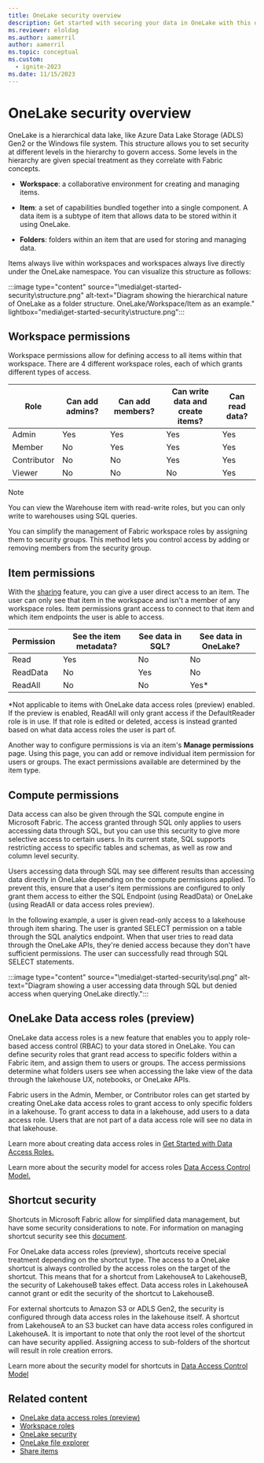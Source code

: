 ```yaml
---
title: OneLake security overview
description: Get started with securing your data in OneLake with this overview of the concepts and capabilities.
ms.reviewer: eloldag
ms.author: aamerril
author: aamerril
ms.topic: conceptual
ms.custom:
  - ignite-2023
ms.date: 11/15/2023
---
```


# OneLake security overview

OneLake is a hierarchical data lake, like Azure Data Lake Storage (ADLS) Gen2 or the Windows file system. This structure allows you to set security at different levels in the hierarchy to govern access. Some levels in the hierarchy are given special treatment as they correlate with Fabric concepts.

- **Workspace**: a collaborative environment for creating and managing items.

- **Item**: a set of capabilities bundled together into a single component. A data item is a subtype of item that allows data to be stored within it using OneLake.

- **Folders**: folders within an item that are used for storing and managing data.

Items always live within workspaces and workspaces always live directly under the OneLake namespace. You can visualize this structure as follows:

:::image type="content" source="\media\get-started-security\structure.png" alt-text="Diagram showing the hierarchical nature of OneLake as a folder structure. OneLake/Workspace/Item as an example." lightbox="media\get-started-security\structure.png":::

## Workspace permissions

Workspace permissions allow for defining access to all items within that workspace. There are 4 different workspace roles, each of which grants different types of access.

|     Role           |     Can add admins?    |     Can add members?    |     Can write data and create items?    |     Can read data?    |
|--------------------|------------------------|-------------------------|-----------------------------------------|-----------------------|
|     Admin          |     Yes                |     Yes                 |     Yes                                 |     Yes               |
|     Member         |     No                 |     Yes                 |     Yes                                 |     Yes               |
|     Contributor    |     No                 |     No                  |     Yes                                 |     Yes               |
|     Viewer         |     No                 |     No                  |     No                                  |     Yes               |

> [!NOTE]
> You can view the Warehouse item with read-write roles, but you can only write to warehouses using SQL queries.

You can simplify the management of Fabric workspace roles by assigning them to security groups. This method lets you control access by adding or removing members from the security group.

## Item permissions

With the [sharing](../get-started/share-items.md) feature, you can give a user direct access to an item. The user can only see that item in the workspace and isn't a member of any workspace roles. Item permissions grant access to connect to that item and which item endpoints the user is able to access.

|     Permission |   See the item metadata? |     See data in SQL? |     See data in OneLake? |
|----------------|--------------------------|----------------------|--------------------------|
|     Read       |     Yes                  |     No               |     No                   |
|     ReadData   |     No                   |     Yes              |     No                   |
|     ReadAll    |     No                   |     No               |     Yes*                 |

*Not applicable to items with OneLake data access roles (preview) enabled. If the preview is enabled, ReadAll will only grant access if the DefaultReader role is in use. If that role is edited or deleted, access is instead granted based on what data access roles the user is part of.

Another way to configure permissions is via an item's **Manage permissions** page. Using this page, you can add or remove individual item permission for users or groups. The exact permissions available are determined by the item type.

## Compute permissions

Data access can also be given through the SQL compute engine in Microsoft Fabric. The access granted through SQL only applies to users accessing data through SQL, but you can use this security to give more selective access to certain users. In its current state, SQL supports restricting access to specific tables and schemas, as well as row and column level security.

Users accessing data through SQL may see different results than accessing data directly in OneLake depending on the compute permissions applied. To prevent this, ensure that a user's item permissions are configured to only grant them access to either the SQL Endpoint (using ReadData) or OneLake (using ReadAll or data access roles preview).

In the following example, a user is given read-only access to a lakehouse through item sharing. The user is granted SELECT permission on a table through the SQL analytics endpoint. When that user tries to read data through the OneLake APIs, they're denied access because they don't have sufficient permissions. The user can successfully read through SQL SELECT statements.

:::image type="content" source="\media\get-started-security\sql.png" alt-text="Diagram showing a user accessing data through SQL but denied access when querying OneLake directly.":::

## OneLake Data access roles (preview)

OneLake data access roles is a new feature that enables you to apply role-based access control (RBAC) to your data stored in OneLake. You can define security roles that grant read access to specific folders within a Fabric item, and assign them to users or groups. The access permissions determine what folders users see when accessing the lake view of the data through the lakehouse UX, notebooks, or OneLake APIs.  

Fabric users in the Admin, Member, or Contributor roles can get started by creating OneLake data access roles to grant access to only specific folders in a lakehouse. To grant access to data in a lakehouse, add users to a data access role. Users that are not part of a data access role will see no data in that lakehouse.

Learn more about creating data access roles in [Get Started with Data Access Roles.](/security/get-started-data-access-roles.md)

Learn more about the security model for access roles [Data Access Control Model.](/security/data-access-control-model.md)

## Shortcut security

Shortcuts in Microsoft Fabric allow for simplified data management, but have some security considerations to note. For information on managing shortcut security see this [document](onelake-shortcuts.md#types-of-shortcuts).

For OneLake data access roles (preview), shortcuts receive special treatment depending on the shortcut type. The access to a OneLake shortcut is always controlled by the access roles on the target of the shortcut. This means that for a shortcut from LakehouseA to LakehouseB, the security of LakehouseB takes effect. Data access roles in LakehouseA cannot grant or edit the security of the shortcut to LakehouseB.

For external shortcuts to Amazon S3 or ADLS Gen2, the security is configured through data access roles in the lakehouse itself. A shortcut from LakehouseA to an S3 bucket can have data access roles configured in LakehouseA. It is important to note that only the root level of the shortcut can have security applied. Assigning access to sub-folders of the shortcut will result in role creation errors.

Learn more about the security model for shortcuts in [Data Access Control Model](/security/data-access-control-model.md)

## Related content

- [OneLake data access roles (preview)](/security/get-started-data-access-roles.md)
- [Workspace roles](../get-started/roles-workspaces.md)
- [OneLake security](onelake-security.md)
- [OneLake file explorer](onelake-file-explorer.md)
- [Share items](../get-started/share-items.md)
